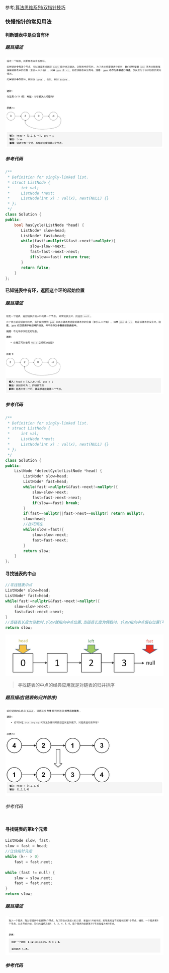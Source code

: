参考;[算法思维系列/双指针技巧](https://github.com/labuladong/fucking-algorithm/blob/master/%E7%AE%97%E6%B3%95%E6%80%9D%E7%BB%B4%E7%B3%BB%E5%88%97/%E5%8F%8C%E6%8C%87%E9%92%88%E6%8A%80%E5%B7%A7.md)


### 快慢指针的常见用法

#### 判断链表中是否含有环

##### 题目描述

![avatar](../image/../../image/leetcode_141.jpg)

##### 参考代码

```cpp
/**
 * Definition for singly-linked list.
 * struct ListNode {
 *     int val;
 *     ListNode *next;
 *     ListNode(int x) : val(x), next(NULL) {}
 * };
 */
class Solution {
public:
    bool hasCycle(ListNode *head) {
       ListNode* slow=head;
       ListNode* fast=head; 
       while(fast!=nullptr&&fast->next!=nullptr){
           slow=slow->next;
           fast=fast->next->next;
           if(slow==fast) return true;
       }
       return false;
    }
};
```
#### 已知链表中有环，返回这个环的起始位置

##### 题目描述

![avatar](../image/../../image/leetcode_142.jpg)

##### 参考代码

```cpp
/**
 * Definition for singly-linked list.
 * struct ListNode {
 *     int val;
 *     ListNode *next;
 *     ListNode(int x) : val(x), next(NULL) {}
 * };
 */
class Solution {
public:
    ListNode *detectCycle(ListNode *head) {
        ListNode* slow=head;
        ListNode* fast=head;
        while(fast!=nullptr&&fast->next!=nullptr){
            slow=slow->next;
            fast=fast->next->next;
            if(slow==fast) break;
        }
        if(fast==nullptr||fast->next==nullptr) return nullptr;
        slow=head;
        //技巧所在
        while(slow!=fast){
            slow=slow->next;
            fast=fast->next;
        }
        return slow;
    }
};
```

#### 寻找链表的中点

```cpp
//寻找链表中点
ListNode* slow=head;
ListNode* fast=head;
while(fast!=nullptr&&fast->next!=nullptr){
    slow=slow->next;
    fast=fast->next->next;
}
//当链表长度为奇数时,slow就指向中点位置,当链表长度为偶数时，slow指向中点偏右位置(可以把最右的那个null也看做节点就很好理解了)
return slow;
```

![avatar](../../image/leetcode_寻找链表中点.jpg)

> 寻找链表的中点的经典应用就是对链表的归并排序

##### 题目描述(链表的归并排序)

![avatar](../image/../../image/leetcode_148.jpg)

###### 参考代码

```cpp

```

#### 寻找链表的第k个元素

```cpp
ListNode slow, fast;
slow = fast = head;
//让快指针先走
while (k-- > 0)
    fast = fast.next;

while (fast != null) {
    slow = slow.next;
    fast = fast.next;
}
return slow;
```

##### 题目描述

![avatar](../image/../../image/leetcode_剑指Offer22.jpg)

##### 参考代码

```cpp

```